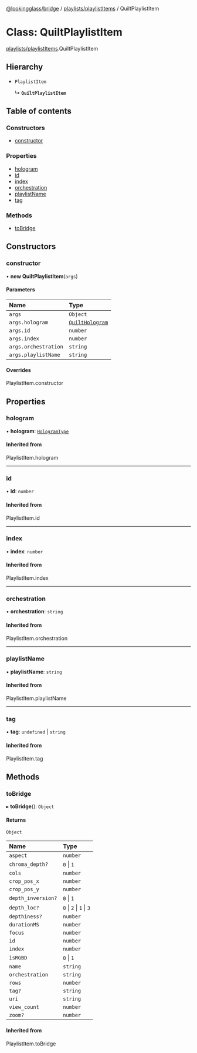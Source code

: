 [@lookingglass/bridge](../README.md) / [playlists/playlistItems](../modules/playlists_playlistItems.md) / QuiltPlaylistItem

# Class: QuiltPlaylistItem

[playlists/playlistItems](../modules/playlists_playlistItems.md).QuiltPlaylistItem

## Hierarchy

- `PlaylistItem`

  ↳ **`QuiltPlaylistItem`**

## Table of contents

### Constructors

- [constructor](playlists_playlistItems.QuiltPlaylistItem.md#constructor)

### Properties

- [hologram](playlists_playlistItems.QuiltPlaylistItem.md#hologram)
- [id](playlists_playlistItems.QuiltPlaylistItem.md#id)
- [index](playlists_playlistItems.QuiltPlaylistItem.md#index)
- [orchestration](playlists_playlistItems.QuiltPlaylistItem.md#orchestration)
- [playlistName](playlists_playlistItems.QuiltPlaylistItem.md#playlistname)
- [tag](playlists_playlistItems.QuiltPlaylistItem.md#tag)

### Methods

- [toBridge](playlists_playlistItems.QuiltPlaylistItem.md#tobridge)

## Constructors

### constructor

• **new QuiltPlaylistItem**(`args`)

#### Parameters

| Name | Type |
| :------ | :------ |
| `args` | `Object` |
| `args.hologram` | [`QuiltHologram`](components_hologram.QuiltHologram.md) |
| `args.id` | `number` |
| `args.index` | `number` |
| `args.orchestration` | `string` |
| `args.playlistName` | `string` |

#### Overrides

PlaylistItem.constructor

## Properties

### hologram

• **hologram**: [`HologramType`](../modules/components_hologram.md#hologramtype)

#### Inherited from

PlaylistItem.hologram

___

### id

• **id**: `number`

#### Inherited from

PlaylistItem.id

___

### index

• **index**: `number`

#### Inherited from

PlaylistItem.index

___

### orchestration

• **orchestration**: `string`

#### Inherited from

PlaylistItem.orchestration

___

### playlistName

• **playlistName**: `string`

#### Inherited from

PlaylistItem.playlistName

___

### tag

• **tag**: `undefined` \| `string`

#### Inherited from

PlaylistItem.tag

## Methods

### toBridge

▸ **toBridge**(): `Object`

#### Returns

`Object`

| Name | Type |
| :------ | :------ |
| `aspect` | `number` |
| `chroma_depth?` | ``0`` \| ``1`` |
| `cols` | `number` |
| `crop_pos_x` | `number` |
| `crop_pos_y` | `number` |
| `depth_inversion?` | ``0`` \| ``1`` |
| `depth_loc?` | ``0`` \| ``2`` \| ``1`` \| ``3`` |
| `depthiness?` | `number` |
| `durationMS` | `number` |
| `focus` | `number` |
| `id` | `number` |
| `index` | `number` |
| `isRGBD` | ``0`` \| ``1`` |
| `name` | `string` |
| `orchestration` | `string` |
| `rows` | `number` |
| `tag?` | `string` |
| `uri` | `string` |
| `view_count` | `number` |
| `zoom?` | `number` |

#### Inherited from

PlaylistItem.toBridge
